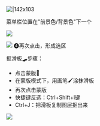 
![|142x103](https://imgs-1302581161.cos.ap-guangzhou.myqcloud.com/ob/20250522222701759.webp)

菜单栏位置在"前景色/背景色"下一个

![](https://imgs-1302581161.cos.ap-guangzhou.myqcloud.com/ob/20250522230655177.webp)

![](https://imgs-1302581161.cos.ap-guangzhou.myqcloud.com/ob/20250522230856184.webp)
❹再次点击，形成选区

抠滑板🛹步骤：
- 点击蒙版🔘
- 在蒙版模式下，用画笔🖌涂抹滑板
- 再次点击蒙版
- 快捷键反选：Ctrl+Shift+I键
- Ctrl+J：把滑板复制图层抠出来

![](https://imgs-1302581161.cos.ap-guangzhou.myqcloud.com/ob/20250522231231058.webp)

